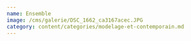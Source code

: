 ```yaml
---
name: Ensemble
image: /cms/galerie/DSC_1662_ca3167acec.JPG
category: content/categories/modelage-et-contemporain.md
---
```


